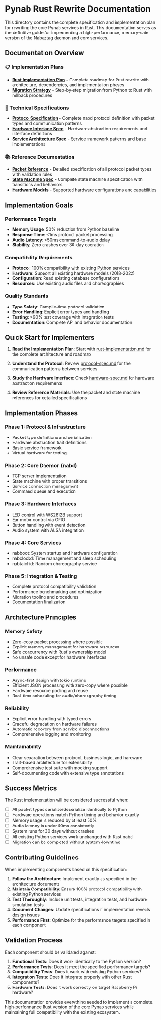 # Pynab Rust Rewrite Documentation

This directory contains the complete specification and implementation plan for rewriting the core Pynab services in Rust. This documentation serves as the definitive guide for implementing a high-performance, memory-safe version of the Nabaztag daemon and core services.

## Documentation Overview

### 📋 Implementation Plans
- **[Rust Implementation Plan](rust-implementation.md)** - Complete roadmap for Rust rewrite with architecture, dependencies, and implementation phases
- **[Migration Strategy](rust-implementation.md#migration-strategy)** - Step-by-step migration from Python to Rust with rollback procedures

### 🔧 Technical Specifications  
- **[Protocol Specification](protocol-spec.md)** - Complete nabd protocol definition with packet types and communication patterns
- **[Hardware Interface Spec](hardware-spec.md)** - Hardware abstraction requirements and interface definitions
- **[Service Architecture Spec](service-architecture.md)** - Service framework patterns and base implementations

### 📚 Reference Documentation
- **[Packet Reference](packet-reference.md)** - Detailed specification of all protocol packet types with validation rules
- **[State Machine Spec](state-machine.md)** - Complete state machine specification with transitions and behaviors
- **[Hardware Models](hardware-models.md)** - Supported hardware configurations and capabilities

## Implementation Goals

### Performance Targets
- **Memory Usage**: 50% reduction from Python baseline
- **Response Time**: <1ms protocol packet processing
- **Audio Latency**: <50ms command-to-audio delay
- **Stability**: Zero crashes over 30-day operation

### Compatibility Requirements
- **Protocol**: 100% compatibility with existing Python services
- **Hardware**: Support all existing hardware models (2018-2022)
- **Configuration**: Read existing database configurations
- **Resources**: Use existing audio files and choreographies

### Quality Standards
- **Type Safety**: Compile-time protocol validation
- **Error Handling**: Explicit error types and handling
- **Testing**: >90% test coverage with integration tests
- **Documentation**: Complete API and behavior documentation

## Quick Start for Implementers

1. **Read the Implementation Plan**: Start with [rust-implementation.md](rust-implementation.md) for the complete architecture and roadmap

2. **Understand the Protocol**: Review [protocol-spec.md](protocol-spec.md) for the communication patterns between services

3. **Study the Hardware Interface**: Check [hardware-spec.md](hardware-spec.md) for hardware abstraction requirements

4. **Review Reference Materials**: Use the packet and state machine references for detailed specifications

## Implementation Phases

### Phase 1: Protocol & Infrastructure
- Packet type definitions and serialization
- Hardware abstraction trait definitions  
- Basic service framework
- Virtual hardware for testing

### Phase 2: Core Daemon (nabd)
- TCP server implementation
- State machine with proper transitions
- Service connection management
- Command queue and execution

### Phase 3: Hardware Interfaces
- LED control with WS2812B support
- Ear motor control via GPIO
- Button handling with event detection
- Audio system with ALSA integration

### Phase 4: Core Services
- nabboot: System startup and hardware configuration
- nabclockd: Time management and sleep scheduling
- nabtaichid: Random choreography service

### Phase 5: Integration & Testing
- Complete protocol compatibility validation
- Performance benchmarking and optimization
- Migration tooling and procedures
- Documentation finalization

## Architecture Principles

### Memory Safety
- Zero-copy packet processing where possible
- Explicit memory management for hardware resources
- Safe concurrency with Rust's ownership model
- No unsafe code except for hardware interfaces

### Performance
- Async-first design with tokio runtime
- Efficient JSON processing with zero-copy where possible
- Hardware resource pooling and reuse
- Real-time scheduling for audio/choreography timing

### Reliability
- Explicit error handling with typed errors
- Graceful degradation on hardware failures
- Automatic recovery from service disconnections
- Comprehensive logging and monitoring

### Maintainability
- Clear separation between protocol, business logic, and hardware
- Trait-based architecture for extensibility
- Comprehensive test suite with mocking support
- Self-documenting code with extensive type annotations

## Success Metrics

The Rust implementation will be considered successful when:

- [ ] All packet types serialize/deserialize identically to Python
- [ ] Hardware operations match Python timing and behavior exactly
- [ ] Memory usage is reduced by at least 50%
- [ ] Audio latency is under 50ms consistently
- [ ] System runs for 30 days without crashes
- [ ] All existing Python services work unchanged with Rust nabd
- [ ] Migration can be completed without system downtime

## Contributing Guidelines

When implementing components based on this specification:

1. **Follow the Architecture**: Implement exactly as specified in the architecture documents
2. **Maintain Compatibility**: Ensure 100% protocol compatibility with existing Python services
3. **Test Thoroughly**: Include unit tests, integration tests, and hardware simulation tests
4. **Document Changes**: Update specifications if implementation reveals design issues
5. **Performance First**: Optimize for the performance targets specified in each component

## Validation Process

Each component should be validated against:

1. **Functional Tests**: Does it work identically to the Python version?
2. **Performance Tests**: Does it meet the specified performance targets?
3. **Compatibility Tests**: Does it work with existing Python services?
4. **Integration Tests**: Does it integrate properly with other Rust components?
5. **Hardware Tests**: Does it work correctly on target Raspberry Pi hardware?

This documentation provides everything needed to implement a complete, high-performance Rust version of the core Pynab services while maintaining full compatibility with the existing ecosystem.

